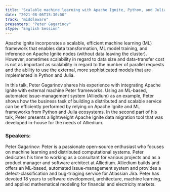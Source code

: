 ```yaml
---
title: "Scalable machine learning with Apache Ignite, Python, and Julia: from prototype to production"
date: "2021-08-06T15:30:00" 
track: "middleware"
presenters: "Peter Gagarinov"
stype: "English Session"
---
```

Apache Ignite incorporates a scalable, efficient machine learning (ML) framework that enables data transformation, ML model training, and inference on Apache Ignite nodes (without data leaving the cluster). However, sometimes scalability in regard to data size and data-transfer cost is not as important as scalability in regard to the number of parallel requests and the ability to use the external, more sophisticated models that are implemented in Python and Julia.

 In this talk, Peter Gagarinov shares his experience with integrating Apache Ignite with external machine Peter frameworks. Using an ML-based, automated issue-management system (Alliedium) as an example, Peter shows how the business task of building a distributed and scalable service can be efficiently performed by relying on Apache Ignite and ML frameworks from Python and Julia ecosystems. In the second part of his talk, Peter presents a lightweight Apache Ignite data migration tool that was developed in-house for the needs of Alliedium.
 ### Speakers: 
 Peter Gagarinov: Peter is a passionate open-source enthusiast who focuses on machine learning and distributed computational systems.
Peter dedicates his time to working as a consultant for various projects and as a product manager and software architect at Alliedium. Alliedium builds and offers an ML-based, automated issue-management system and provides a defect-classification and bug-triaging service for Atlassian Jira. Peter has devoted 18 years to software development, architecture, machine learning, and applied mathematical modeling for financial and electricity markets. 